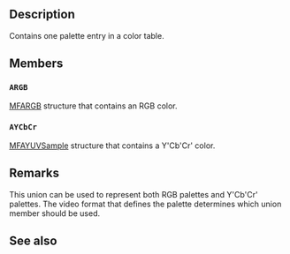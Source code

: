 ## Description

Contains one palette entry in a color table.

## Members

### `ARGB`

[MFARGB](https://learn.microsoft.com/windows/win32/api/mfobjects/ns-mfobjects-mfargb) structure that contains an RGB color.

### `AYCbCr`

[MFAYUVSample](https://learn.microsoft.com/windows/win32/api/mfobjects/ns-mfobjects-mfayuvsample) structure that contains a Y'Cb'Cr' color.

## Remarks

This union can be used to represent both RGB palettes and Y'Cb'Cr' palettes. The video format that defines the palette determines which union member should be used.

## See also
